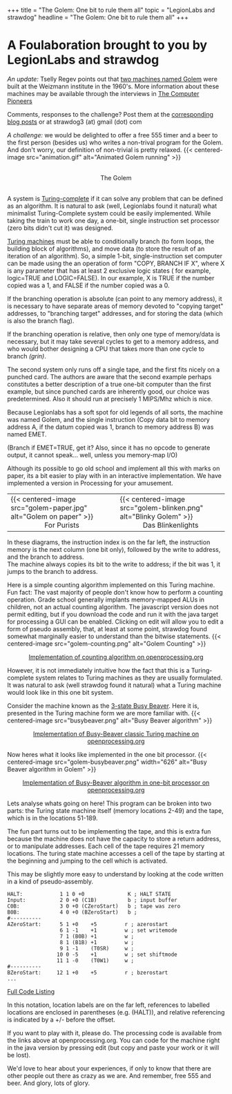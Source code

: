 +++
title = "The Golem: One bit to rule them all"
topic = "LegionLabs and strawdog"
headline = "The Golem: One bit to rule them all"
+++


A Foulaboration brought to you by LegionLabs and strawdog
=========================================================

*An update:* Tselly Regev points out that 
[two machines named Golem](http://scienceblogs.com/weizmann/2013/10/10/a-computer-for-nobel-prize-winning-work/)
were built at the Weizmann institute in the 1960's. More information about 
these machines may be available through the interviews in 
[The Computer Pioneers](http://www.ieeeghn.org/wiki/index.php/Archives:The_Computer_Pioneers:_Weizmann_Institute_Video_Oral_History)

Comments, responses to the challenge?  Post them at the 
[corresponding blog posts](http://strawprojects.blogspot.com/search/label/Golem) or at strawdog3 (at) gmail (dot) com

*A challenge:* we would be delighted to offer a free 555 timer and a beer to 
the first person (besides us) who writes a non-trival program for the Golem.  
And don't worry, our definition of non-trivial is pretty relaxed.
{{< centered-image src="animation.gif" alt="Animated Golem running" >}}
<center><br/>The Golem</center><br/>

A system is [Turing-complete](http://en.wikipedia.org/wiki/Turing_complete) 
if it can solve any problem that can be defined as an algorithm. It is natural to 
ask (well, Legionlabs found it natural) what minimalist Turing-Complete system 
could be easily implemented. While taking the train to work one day, a one-bit, 
single instruction set processor (zero bits didn't cut it) was designed.

[Turing machines](http://en.wikipedia.org/wiki/Turing_machine) 
must be able to conditionally branch (to form loops, the building block of algorithms), 
and move data (to store the result of an iteration of an algorithm). So, a simple 1-bit, 
single-instruction set computer can be made using the an operation of form 
"COPY, BRANCH IF X", where X is any parameter that has at least 2 exclusive logic 
states ( for example, logic=TRUE and LOGIC=FALSE). In our example,  X is TRUE if the 
number copied was a 1, and FALSE if the number copied was a 0.

If the branching operation is absolute (can point to any memory address), it 
is necessary to have separate areas of memory devoted to "copying target" addresses, to 
"branching target" addresses, and for storing the data (which is also the branch flag).

If the branching operation is relative, then only one type of memory/data is 
necessary, but it may take several cycles to get to a memory address, and who would 
bother designing a CPU that takes more than one cycle to branch _*(grin)*_.

The second system only runs off a single tape, and the first fits nicely on a punched 
card. The authors are aware that the second example perhaps constitutes a better 
description of a true one-bit computer than the first example, but since punched cards 
are inherently good, our choice was predetermined. Also it should run at precisely 
1 MIPS/Mhz which is nice.

Because Legionlabs has a soft spot for old legends of all sorts, the machine was named 
Golem, and the single instruction (Copy data bit to memory address A, if the datum 
copied was 1, branch to memory address B) was named EMET.

(Branch if EMET=TRUE, get it? Also, since it has no opcode to generate output, it cannot 
speak... well, unless you memory-map I/O)

Although its possible to go old school and implement all this with marks on paper, its a 
bit easier to play with in an interactive implementation.  We have implemented a version 
in Processing for your amusement.

<center>
<table><tr valign="top">
<td>{{< centered-image src="golem-paper.jpg" alt="Golem on paper" >}}
<br /><center>For Purists</center> 
</td>
<td>{{< centered-image src="golem-blinken.png" alt="Blinky Golem" >}} 
<br /><center>Das Blinkenlights</center> </td>
</tr></table>
</center>

In these diagrams, the instruction index is on the far left, the instruction memory is the 
next column (one bit only), followed by the write to address, and the branch to address.  
The machine always copies its bit to the write to address; if the bit was 1, it jumps to 
the branch to address.

Here is a simple counting algorithm implemented on this Turing machine. Fun fact: The vast 
majority of people don't know how to perform a counting operation. Grade school generally 
implants memory-mapped ALUs in children, not an actual counting algorithm. 
The javascript version does not permit editing, but if you download the code and run it
with the java target for processing a GUI can be enabled.  Clicking on edit will allow you 
to edit a form of pseudo assembly, that, at least at some 
point, strawdog found somewhat marginally easier to understand than the bitwise statements.
{{< centered-image src="golem-counting.png" alt="Golem Counting" >}}
<center>

[Implementation of counting algorithm on openprocessing.org](https://www.openprocessing.org/sketch/42797)

</center>

However, it is not immediately intuitive how the fact that this is a Turing-complete system 
relates to Turing machines as they are usually formulated. It was natural to ask (well 
strawdog found it natural) what a Turing machine would look like in this one bit system.

Consider the machine known as the 
[3-state Busy Beaver](http://en.wikipedia.org/wiki/Busy_beaver). 
Here it is, presented in the Turing machine form we are more familiar with.
{{< centered-image src="busybeaver.png" alt="Busy Beaver algorithm" >}}
<center>

[Implementation of Busy-Beaver classic Turing machine on openprocessing.org](https://www.openprocessing.org/sketch/42796)

</center>

Now heres what it looks like implemented in the one bit processor.
{{< centered-image src="golem-busybeaver.png" width="626" alt="Busy Beaver algorithm in Golem" >}}
<center>

[Implementation of Busy-Beaver algorithm in one-bit processor  on openprocessing.org](https://www.openprocessing.org/sketch/42798)

</center>

Lets analyse whats going on here! This program can be broken into two parts: the Turing state 
machine itself (memory locations 2-49) and the tape, which is in the locations 51-189.

The fun part turns out to be implementing the tape, and this is extra fun because the machine 
does not have the capacity to store a return address, or to manipulate addresses. Each cell 
of the tape requires 21 memory locations. The turing state machine accesses a cell of the 
tape by starting at the beginning and jumping to the cell which is activated.

This may be slightly more easy to understand by looking at the code written in a kind of pseudo-assembly.
```
HALT:            1 1 0 +0              K ; HALT STATE
Input:           2 0 +0 (C1B)          b ; input buffer
C0B:             3 0 +0 (CZeroStart)   b ; tape was zero
B0B:             4 0 +0 (BZeroStart)   b ;
#----------
AZeroStart:      5 1 +0    +5         r ; azerostart
                 6 1 -1    +1         w ; set writemode
                 7 1 (B0B) +1         w ;
                 8 1 (B1B) +1         w ;
                 9 1 -1    (T0SR)     w ;
                10 0 -5    +1         w ; set shiftmode
                11 1 -0    (T0W1)     w ;
#----------
BZeroStart:     12 1 +0    +5         r ; bzerostart
...
```
[Full Code Listing](golem-listing)

In this notation, location labels are on the far left, references to labelled locations are 
enclosed in parentheses (e.g. (HALT)), and relative referencing is indicated by a +/- before 
the offset.

If you want to play with it, please do.  The processing code is available from the links above 
at openprocessing.org.  You can code for the machine right in the java version by pressing 
edit (but copy and paste your work or it will be lost).

We'd love to hear about your experiences, if only to know that there are other people out 
there as crazy as we are.  And remember, free 555 and beer. And glory, lots of glory.

